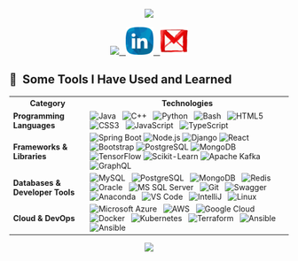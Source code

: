 <p align="center">
  <img src="https://capsule-render.vercel.app/api?type=waving&color=gradient&height=100&section=header&text=Hey%20Everyone!&animation=fadeIn&fontSize=90" />
</p>

<p align="center">
<a href="https://www.instagram.com/aditya_bhanwadiya/">
  <img height="50" src="https://user-images.githubusercontent.com/46517096/166974368-9798f39f-1f46-499c-b14e-81f0a3f83a06.png"/>&nbsp;&nbsp;
</a>
<a href="https://www.linkedin.com/in/aditya-bhanwadiya/">
  <img height="50" src="274785_hr_recruitment_social network_linkedin_icon.png"/>&nbsp;&nbsp;
</a>

<a href="mailto:bhanwadiya.aditya@gmail.com">
  <img height="50" src="56275_email_gmail_mail_icon.png"/>
</a>
          
          
<h2> 🚀 &nbsp;Some Tools I Have Used and Learned</h2>

<table>
  <tr>
    <th>Category</th>
    <th>Technologies</th>
  </tr>
  
  <tr>
    <td><strong>Programming Languages</strong></td>
    <td>
      <img src="https://cdn.jsdelivr.net/gh/devicons/devicon@latest/icons/java/java-original-wordmark.svg" alt="Java" width="45" height="45" />&nbsp;&nbsp;
      <img src="https://cdn.jsdelivr.net/gh/devicons/devicon@latest/icons/cplusplus/cplusplus-original.svg" alt="C++" width="45" height="45"/>&nbsp;&nbsp;
      <img src="https://cdn.jsdelivr.net/gh/devicons/devicon@latest/icons/python/python-original-wordmark.svg" alt="Python" width="45" height="45"/>&nbsp;&nbsp;
      <img src="https://cdn.jsdelivr.net/gh/devicons/devicon/icons/bash/bash-original.svg" alt="Bash" width="45" height="45"/>&nbsp;&nbsp;
      <img src="https://cdn.jsdelivr.net/gh/devicons/devicon@latest/icons/html5/html5-original.svg" alt="HTML5" width="45" height="45"/>&nbsp;&nbsp;
      <img src="https://cdn.jsdelivr.net/gh/devicons/devicon@latest/icons/css3/css3-original.svg" alt="CSS3" width="45" height="45"/>&nbsp;&nbsp;
      <img src="https://cdn.jsdelivr.net/gh/devicons/devicon@latest/icons/javascript/javascript-original.svg" alt="JavaScript" width="45" height="45"/>&nbsp;&nbsp;
      <img src="https://cdn.jsdelivr.net/gh/devicons/devicon@latest/icons/typescript/typescript-original.svg" alt="TypeScript" width="45" height="45"/>&nbsp;&nbsp;
    </td>
  </tr>

  <tr>
    <td><strong>Frameworks & Libraries</strong></td>
    <td>
  <!-- Backend -->
  <img src="https://cdn.jsdelivr.net/gh/devicons/devicon@latest/icons/spring/spring-original-wordmark.svg" alt="Spring Boot" width="45" height="45"/>
  <img src="https://cdn.jsdelivr.net/gh/devicons/devicon@latest/icons/nodejs/nodejs-original.svg" alt="Node.js" width="45" height="45"/>
  <img src="https://cdn.jsdelivr.net/gh/devicons/devicon@latest/icons/django/django-plain.svg" alt="Django" width="45" height="45"/>
  
  <!-- Frontend -->
  <img src="https://cdn.jsdelivr.net/gh/devicons/devicon@latest/icons/react/react-original.svg" alt="React" width="45" height="45"/>
  <img src="https://cdn.jsdelivr.net/gh/devicons/devicon@latest/icons/bootstrap/bootstrap-original.svg" alt="Bootstrap" width="45" height="45"/>

  <!-- Databases -->
  <img src="https://cdn.jsdelivr.net/gh/devicons/devicon@latest/icons/postgresql/postgresql-original.svg" alt="PostgreSQL" width="45" height="45"/>
  <img src="https://cdn.jsdelivr.net/gh/devicons/devicon@latest/icons/mongodb/mongodb-original.svg" alt="MongoDB" width="45" height="45"/>

  <!-- Machine Learning -->
  <img src="https://cdn.jsdelivr.net/gh/devicons/devicon@latest/icons/tensorflow/tensorflow-original.svg" alt="TensorFlow" width="45" height="45"/>
  <img src="https://cdn.jsdelivr.net/gh/devicons/devicon@latest/icons/scikitlearn/scikitlearn-original.svg" alt="Scikit-Learn" width="45" height="45"/>

  <!-- Messaging & API -->
  <img src="https://cdn.jsdelivr.net/gh/devicons/devicon@latest/icons/apachekafka/apachekafka-original.svg" alt="Apache Kafka" width="45" height="45"/>
  <img src="https://cdn.jsdelivr.net/gh/devicons/devicon@latest/icons/graphql/graphql-plain.svg" alt="GraphQL" width="45" height="45"/>
</td>

</tr>

  <tr>
    <td><strong>Databases & Developer Tools</strong></td>
    <td>
      <img src="https://cdn.jsdelivr.net/gh/devicons/devicon@latest/icons/mysql/mysql-original-wordmark.svg" alt="MySQL" width="45" height="45"/>&nbsp;&nbsp;
      <img src="https://cdn.jsdelivr.net/gh/devicons/devicon@latest/icons/postgresql/postgresql-original-wordmark.svg" alt="PostgreSQL" width="45" height="45"/>&nbsp;&nbsp;
      <img src="https://cdn.jsdelivr.net/gh/devicons/devicon@latest/icons/mongodb/mongodb-original-wordmark.svg" alt="MongoDB" width="45" height="45"/>&nbsp;&nbsp;
      <img src="https://cdn.jsdelivr.net/gh/devicons/devicon@latest/icons/redis/redis-original-wordmark.svg" alt="Redis" width="45" height="45"/>&nbsp;&nbsp;
      <img src="https://cdn.jsdelivr.net/gh/devicons/devicon@latest/icons/oracle/oracle-original.svg" alt="Oracle" width="45" height="45"/>&nbsp;&nbsp;
      <img src="https://cdn.jsdelivr.net/gh/devicons/devicon@latest/icons/microsoftsqlserver/microsoftsqlserver-plain-wordmark.svg" alt="MS SQL Server" width="45" height="45"/>&nbsp;&nbsp;
      <img src="https://cdn.jsdelivr.net/gh/devicons/devicon@latest/icons/git/git-plain-wordmark.svg" alt="Git" width="45" height="45"/>&nbsp;&nbsp;
      <img src="https://cdn.jsdelivr.net/gh/devicons/devicon@latest/icons/swagger/swagger-original.svg" alt="Swagger" width="45" height="45"/>&nbsp;&nbsp;
      <img src="https://cdn.jsdelivr.net/gh/devicons/devicon@latest/icons/anaconda/anaconda-original.svg" alt="Anaconda" width="45" height="45"/>&nbsp;&nbsp;
      <img src="https://cdn.jsdelivr.net/gh/devicons/devicon@latest/icons/vscode/vscode-original-wordmark.svg" alt="VS Code" width="45" height="45"/>&nbsp;&nbsp;
      <img src="https://cdn.jsdelivr.net/gh/devicons/devicon@latest/icons/intellij/intellij-original.svg"  alt="IntelliJ" width="45" height="45"/>&nbsp;&nbsp;
      <img src="https://cdn.jsdelivr.net/gh/devicons/devicon@latest/icons/linux/linux-original.svg"  alt="Linux" width="45" height="45"/>&nbsp;&nbsp;
    </td>
    <tr>
    <td><strong>Cloud & DevOps</strong></td>
    <td>
      <img src="https://cdn.jsdelivr.net/gh/devicons/devicon@latest/icons/azure/azure-original.svg" alt="Microsoft Azure" width="45" height="45" />&nbsp;&nbsp;
      <img src="https://cdn.jsdelivr.net/gh/devicons/devicon@latest/icons/amazonwebservices/amazonwebservices-plain-wordmark.svg" alt="AWS" width="45" height="45"/>&nbsp;&nbsp;
      <img src="https://cdn.jsdelivr.net/gh/devicons/devicon@latest/icons/googlecloud/googlecloud-original.svg" alt="Google Cloud" width="45" height="45"/>&nbsp;&nbsp;
      <img src="https://cdn.jsdelivr.net/gh/devicons/devicon@latest/icons/docker/docker-original-wordmark.svg" alt="Docker" width="45" height="45"/>&nbsp;&nbsp;
      <img src="https://cdn.jsdelivr.net/gh/devicons/devicon@latest/icons/kubernetes/kubernetes-plain-wordmark.svg" alt="Kubernetes" width="45" height="45"/>&nbsp;&nbsp;
      <img src="https://cdn.jsdelivr.net/gh/devicons/devicon@latest/icons/terraform/terraform-original-wordmark.svg" alt="Terraform" width="45" height="45"/>&nbsp;&nbsp;
      <img src="https://cdn.jsdelivr.net/gh/devicons/devicon@latest/icons/ansible/ansible-original.svg"  alt="Ansible" width="45" height="45"/>&nbsp;&nbsp;
      <img src="https://cdn.jsdelivr.net/gh/devicons/devicon@latest/icons/jenkins/jenkins-original.svg"  alt="Ansible" width="45" height="45"/>&nbsp;&nbsp;
    </td>
  </tr>
</tr>


</table>



          
          
</p>



<p align="center">
  <img src="https://capsule-render.vercel.app/api?type=waving&color=gradient&height=100&section=footer&animation=fadeIn&length=100" />
</p>
